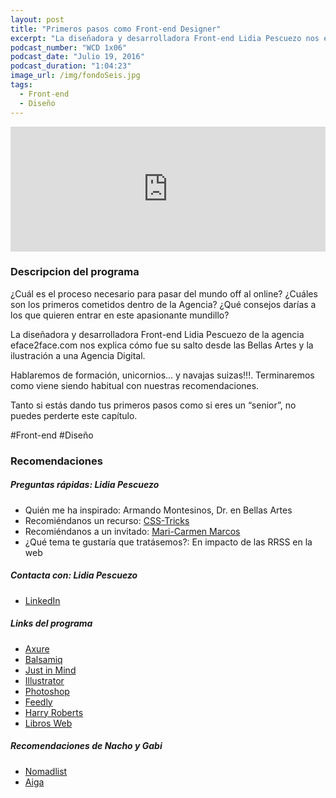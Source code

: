 ```yaml
---
layout: post
title: "Primeros pasos como Front-end Designer"
excerpt: "La diseñadora y desarrolladora Front-end Lidia Pescuezo nos explica cómo fue su paso desde Bellas Artes a una Agencia Digital."
podcast_number: "WCD 1x06"
podcast_date: "Julio 19, 2016"
podcast_duration: "1:04:23"
image_url: /img/fondoSeis.jpg
tags: 
  - Front-end
  - Diseño
---
```


<iframe width="100%" height="200" frameborder="0" allowfullscreen="" scrolling="no" src="http://www.ivoox.com/player_ej_12271775_2_1.html?data=kpefmZabe5ahhpywj5WVaZS1kZmSlaaZdY6ZmKiak5KJe6ShlJKSmaiRdI6ZmKiaucqns8XZtM7U0JC0s8XXwtjhkJCptMrn0MnW0ZCab46fsdfWz8rWs9Sf0cbg0diPp9Dh0JCz1JKJe6ShuMqw0cnJl8rbz5C90cnHpdTojoqkpZKU&"></iframe>

<h3 class="post-title  post-heading">Descripcion del programa</h3>

¿Cuál es el proceso necesario para pasar del mundo off al online? ¿Cuáles son los primeros cometidos dentro de la Agencia? ¿Qué consejos darías a los que quieren entrar en este apasionante mundillo?

La diseñadora y desarrolladora Front-end Lidia Pescuezo de la agencia eface2face.com nos explica cómo fue su salto desde las Bellas Artes y la ilustración a una Agencia Digital.

Hablaremos de formación, unicornios… y navajas suizas!!!. Terminaremos como viene siendo habitual con nuestras recomendaciones.

Tanto si estás dando tus primeros pasos como si eres un “senior”, no puedes perderte este capítulo.
 
<div class="rule"></div>

  #Front-end #Diseño

<div class="rule"></div>

<h3 class="post-title  post-heading">Recomendaciones</h3>

##### Preguntas rápidas: Lidia Pescuezo

<ul>
    <li class="recomendacion"><span>Quién me ha inspirado: </span>Armando Montesinos, Dr. en Bellas Artes</li>
    <li class="recomendacion"><span>Recomiéndanos un recurso: </span><a href="https://css-tricks.com">CSS-Tricks</a></li>
    <li class="recomendacion"><span>Recomiéndanos a un invitado: </span><a href="http://www.mcmarcos.com">Mari-Carmen Marcos</a></li>
    <li class="recomendacion"><span>¿Qué tema te gustaría que tratásemos?: </span>En impacto de las RRSS en la web</li>
</ul>


##### Contacta con: Lidia Pescuezo

<ul>
    <li class="recomendacion"><a href="https://www.linkedin.com/in/lidia-pescuezo-moros-1131ab7">LinkedIn</a></li>
</ul>

##### Links del programa

<ul>
    <li class="recomendacion"><a href="http://www.axure.com">Axure</a></li>
    <li class="recomendacion"><a href="https://balsamiq.com">Balsamiq</a></li>
    <li class="recomendacion"><a href="http://www.justinmind.com">Just in Mind</a></li>
    <li class="recomendacion"><a href="http://www.adobe.com/es/products/illustrator.html">Illustrator</a></li>
    <li class="recomendacion"><a href="http://www.adobe.com/es/products/photoshop.html">Photoshop</a></li>
    <li class="recomendacion"><a href="http://feedly.com">Feedly</a></li>
    <li class="recomendacion"><a href="http://csswizardry.com/">Harry Roberts</a></li>
    <li class="recomendacion"><a href="http://librosweb.es">Libros Web</a></li>
</ul>

##### Recomendaciones de Nacho y Gabi

<ul>
    <li><a href="https://nomadlist.com">Nomadlist</a></li>
    <li><a href="http://www.aiga.org">Aiga</a></li>
</ul>
